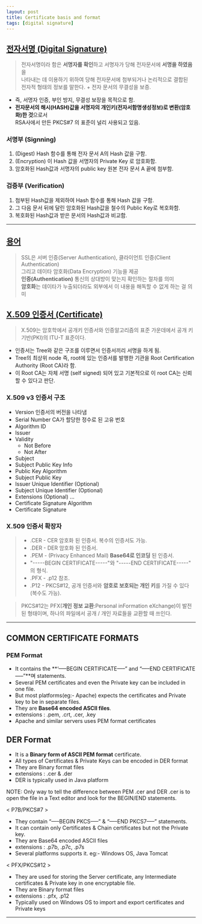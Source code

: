 ```yaml
---
layout: post
title: Certificate basis and format
tags: [digital signature]
---
```


## [전자서명 (Digital Signature)][1]
> 전자서명이라 함은 **서명자를 확인**하고 서명자가 당해 전자문서에 **서명을 하였음**을  
> 나타내는 데 이용하기 위하여 당해 전자문서에 첨부되거나 논리적으로 결합된  
> 전자적 형태의 정보를 말한다.  + 전자 문서의 무결성을 보증.

- 즉, 서명자 인증, 부인 방지, 무결성 보장을 목적으로 함.
- **전자문서의 해시(HASH)값을 서명자의 개인키(전자서함명생성정보)로 변환(암호화)한 것**으로서  
  RSA사에서 만든 PKCS#7 의 표준이 널리 사용되고 있음.

### 서명부 (Signning)
1. (Digest) Hash 함수를 통해 전자 문서 A의 Hash 값을 구함. 
2. (Encryption) 이 Hash 값을 서명자의 Private Key 로 암호화함.
3. 암호화된 Hash값과 서명자의 public key 원본 전자 문서 A 끝에 첨부함.

### 검증부 (Verification)
1. 첨부된 Hash값을 제외하여 Hash 함수를 통해 Hash 값을 구함.
2. 그 다음 문서 뒤에 달린 암호화된 Hash값을 철수의 Public Key로 복호화함.
3. 복호화된 Hash값과 받은 문서의 Hash값과 비교함.

---
## [용어][3]
> SSL은 서버 인증(Server Authentication), 클라이언트 인증(Client Authentication)  
> 그리고 데이타 암호화(Data Encryption) 기능을 제공  
> **인증(Authentication)** 통신의 상대방이 맞는지 확인하는 절차를 의미  
> **암호화**는 데이타가 누출되더라도 외부에서 이 내용을 해독할 수 없게 하는 걸 의미  

## [X.509 인증서 (Certificate)][2]
> X.509는 암호학에서 공개키 인증서와 인증알고리즘의 표준 가운데에서 공개 키 기반(PKI)의 ITU-T 표준이다.

- 인증서는 Tree와 같은 구조를 이루면서 인증서끼리 서명을 하게 됨.
- Tree의 최상위 node 즉, root에 있는 인증서를 발행한 기관을 Root Certification Authority (Root CA)라 함.
- 이 Root CA는 자체 서명 (self signed) 되어 있고 기본적으로 이 root CA는 신뢰 할 수 있다고 판단.  

### X.509 v3 인증서 구조
- Version 인증서의 버전을 나타냄
- Serial Number CA가 할당한 정수로 된 고유 번호
- Algorithm ID
- Issuer
- Validity
  - Not Before
  - Not After
- Subject
- Subject Public Key Info
- Public Key Algorithm
- Subject Public Key
- Issuer Unique Identifier (Optional)
- Subject Unique Identifier (Optional)
- Extensions (Optional)
...
- Certificate Signature Algorithm
- Certificate Signature

### X.509 인증서 확장자
>- .CER - CER 암호화 된 인증서. 복수의 인증서도 가능.
>- .DER - DER 암호화 된 인증서.
>- .PEM - (Privacy Enhanced Mail) **Base64로 인코딩** 된 인증서.
>  - "-----BEGIN CERTIFICATE-----"와 "-----END CERTIFICATE-----" 의 형식. 
>- .PFX - .p12 참조.
>- .P12 - PKCS#12, 공개 인증서와 **암호로 보호되는 개인 키**를 가질 수 있다(복수도 가능).  

> PKCS#12는 PFX(**개인 정보 교환**:Personal inFormation eXchange)이 발전된 형태이며,
  하나의 파일에서 공개 / 개인 자료들을 교환할 때 쓰인다.

---

## COMMON CERTIFICATE FORMATS

### PEM Format 
- It contains the **‘—–BEGIN CERTIFICATE—–” and “—–END CERTIFICATE—–”**며 statements.
- Several PEM certificates and even the Private key can be included in one file.
- But most platforms(eg:- Apache) expects the certificates and Private key to be in separate files.
- They are **Base64 encoded ASCII files**.
- extensions : .pem, .crt, .cer, .key
- Apache and similar servers uses PEM format certificates

## DER Format
- It is a **Binary form of ASCII PEM format** certificate.
- All types of Certificates & Private Keys can be encoded in DER format
- They are Binary format files
- extensions : .cer & .der
- DER is typically used in Java platform

NOTE: Only way to tell the difference between PEM .cer and DER .cer is to open the file 
      in a Text editor and look for the BEGIN/END statements.

< P7B/PKCS#7 >
- They contain “—–BEGIN PKCS—–” & “—–END PKCS7—–” statements.
- It can contain only Certificates & Chain certificates but not the Private key.
- They are Base64 encoded ASCII files
- extensions : .p7b, .p7c, .p7s
- Several platforms supports it. eg:- Windows OS, Java Tomcat

< PFX/PKCS#12 >
- They are used for storing the Server certificate, any Intermediate certificates & Private key in one encryptable file.
- They are Binary format files
- extensions : .pfx, .p12
- Typically used on Windows OS to import and export certificates and Private keys

---


[1]:https://www.google.co.kr/url?sa=t&rct=j&q=&esrc=s&source=web&cd=1&ved=0ahUKEwj7_veelZbRAhUN4mMKHbjJD3EQFggeMAA&url=https%3A%2F%2Fko.wikipedia.org%2Fwiki%2F%25EC%25A0%2584%25EC%259E%2590%25EC%2584%259C%25EB%25AA%2585&usg=AFQjCNEF8lnCfWrND41eP7kWRoG4Ncjs0A&sig2=zgr3FxNWR0p2L8OGCDKFjA&bvm=bv.142059868,d.cGc
[2]:https://ko.wikipedia.org/wiki/X.509
[3]:http://btsweet.blogspot.kr/2014/06/tls-ssl.html
